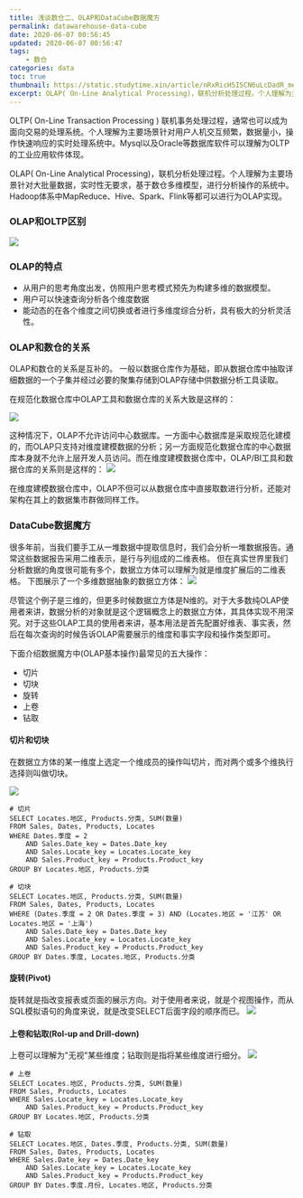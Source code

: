 ```yaml
---
title: 浅谈数仓二、OLAP和DataCube数据魔方
permalink: datawarehouse-data-cube
date: 2020-06-07 00:56:45
updated: 2020-06-07 00:56:47
tags: 
    - 数仓
categories: data
toc: true
thumbnail: https://static.studytime.xin/article/nRxRicH5ISCN6uLcDadR_meitu_1.jpg
excerpt: OLAP( On-Line Analytical Processing)，联机分析处理过程。个人理解为主要场景针对大批量数据，实时性无要求，基于数仓多维模型，进行分析操作的系统中。Hadoop体系中MapReduce、Hive、Spark、Flink等都可以进行为OLAP实现。
---
```


OLTP( On-Line Transaction Processing ) 联机事务处理过程，通常也可以成为面向交易的处理系统。个人理解为主要场景针对用户人机交互频繁，数据量小，操作快速响应的实时处理系统中。Mysql以及Oracle等数据库软件可以理解为OLTP的工业应用软件体现。

OLAP( On-Line Analytical Processing)，联机分析处理过程。个人理解为主要场景针对大批量数据，实时性无要求，基于数仓多维模型，进行分析操作的系统中。Hadoop体系中MapReduce、Hive、Spark、Flink等都可以进行为OLAP实现。

### OLAP和OLTP区别
![](https://static.studytime.xin/article/20200607010742.png)

### OLAP的特点
- 从用户的思考⻆度出发，仿照用户思考模式预先为构建多维的数据模型。
- 用户可以快速查询分析各个维度数据
- 能动态的在各个维度之间切换或者进行多维度综合分析，具有极大的分析灵活性。

### OLAP和数仓的关系
OLAP和数仓的关系是互补的。
一般以数据仓库作为基础，即从数据仓库中抽取详细数据的一个子集并经过必要的聚集存储到OLAP存储中供数据分析工具读取。

在规范化数据仓库中OLAP工具和数据仓库的关系大致是这样的：

![](https://static.studytime.xin/article/20200606193107.png)

这种情况下，OLAP不允许访问中心数据库。一方面中心数据库是采取规范化建模的，而OLAP只支持对维度建模数据的分析；另一方面规范化数据仓库的中心数据库本身就不允许上层开发人员访问。而在维度建模数据仓库中，OLAP/BI工具和数据仓库的关系则是这样的：
![](https://static.studytime.xin/article/20200606193144.png)

在维度建模数据仓库中，OLAP不但可以从数据仓库中直接取数进行分析，还能对架构在其上的数据集市群做同样工作。

### DataCube数据魔方
很多年前，当我们要手工从一堆数据中提取信息时，我们会分析一堆数据报告。通常这些数据报告采用二维表示，是行与列组成的二维表格。
但在真实世界里我们分析数据的角度很可能有多个，数据立方体可以理解为就是维度扩展后的二维表格。
下图展示了一个多维数据抽象的数据立方体：
![](https://static.studytime.xin/article/20200606191204.png)

尽管这个例子是三维的，但更多时候数据立方体是N维的。对于大多数纯OLAP使用者来讲，数据分析的对象就是这个逻辑概念上的数据立方体，其具体实现不用深究。对于这些OLAP工具的使用者来讲，基本用法是首先配置好维表、事实表，然后在每次查询的时候告诉OLAP需要展示的维度和事实字段和操作类型即可。

下面介绍数据魔方中(OLAP基本操作)最常见的五大操作：
- 切片
- 切块
- 旋转
- 上卷
- 钻取

#### 切片和切块
在数据立方体的某一维度上选定一个维成员的操作叫切片，而对两个或多个维执行选择则叫做切块。

![](https://static.studytime.xin/article/20200606192208.png)

```
# 切片
SELECT Locates.地区, Products.分类, SUM(数量)
FROM Sales, Dates, Products, Locates
WHERE Dates.季度 = 2
    AND Sales.Date_key = Dates.Date_key
    AND Sales.Locate_key = Locates.Locate_key
    AND Sales.Product_key = Products.Product_key
GROUP BY Locates.地区, Products.分类
 
# 切块
SELECT Locates.地区, Products.分类, SUM(数量)
FROM Sales, Dates, Products, Locates
WHERE (Dates.季度 = 2 OR Dates.季度 = 3) AND (Locates.地区 = '江苏' OR Locates.地区 = '上海')
    AND Sales.Date_key = Dates.Date_key
    AND Sales.Locate_key = Locates.Locate_key
    AND Sales.Product_key = Products.Product_key
GROUP BY Dates.季度, Locates.地区, Products.分类
```

#### 旋转(Pivot)
旋转就是指改变报表或页面的展示方向。对于使用者来说，就是个视图操作，而从SQL模拟语句的角度来说，就是改变SELECT后面字段的顺序而已。
![](https://static.studytime.xin/article/20200606192310.png)

#### 上卷和钻取(Rol-up and Drill-down)
上卷可以理解为"无视"某些维度；钻取则是指将某些维度进行细分。
![](https://static.studytime.xin/article/20200606192502.png)
```
# 上卷
SELECT Locates.地区, Products.分类, SUM(数量)
FROM Sales, Products, Locates
WHERE Sales.Locate_key = Locates.Locate_key
    AND Sales.Product_key = Products.Product_key
GROUP BY Locates.地区, Products.分类
 
# 钻取
SELECT Locates.地区, Dates.季度, Products.分类, SUM(数量)
FROM Sales, Dates, Products, Locates
WHERE Sales.Date_key = Dates.Date_key
    AND Sales.Locate_key = Locates.Locate_key
    AND Sales.Product_key = Products.Product_key
GROUP BY Dates.季度.月份, Locates.地区, Products.分类
```

